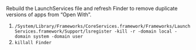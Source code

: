 Rebuild the LaunchServices file and refresh Finder to remove duplicate versions of apps from “Open With”.

1. `/System/Library/Frameworks/CoreServices.framework/Frameworks/LaunchServices.framework/Support/lsregister -kill -r -domain local -domain system -domain user`
2. `killall Finder`